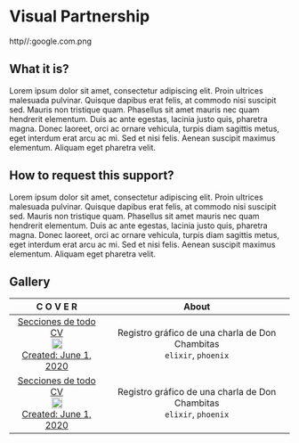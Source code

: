 # Visual Partnership

http//:google.com.png

## What it is?

Lorem ipsum dolor sit amet, consectetur adipiscing elit. Proin ultrices malesuada pulvinar. Quisque dapibus erat felis, at commodo nisi suscipit sed. Mauris non tristique quam. Phasellus sit amet mauris nec quam hendrerit elementum. Duis ac ante egestas, lacinia justo quis, pharetra magna. Donec laoreet, orci ac ornare vehicula, turpis diam sagittis metus, eget interdum erat arcu ac mi. Sed et nisi felis. Aenean suscipit maximus elementum. Aliquam eget pharetra velit.

## How to request this support?

Lorem ipsum dolor sit amet, consectetur adipiscing elit. Proin ultrices malesuada pulvinar. Quisque dapibus erat felis, at commodo nisi suscipit sed. Mauris non tristique quam. Phasellus sit amet mauris nec quam hendrerit elementum. Duis ac ante egestas, lacinia justo quis, pharetra magna. Donec laoreet, orci ac ornare vehicula, turpis diam sagittis metus, eget interdum erat arcu ac mi. Sed et nisi felis. Aenean suscipit maximus elementum. Aliquam eget pharetra velit.

## Gallery

| C O V E R | About |
| :---:        |     :---:      |
 | [ Secciones de todo CV <br/><img src="https://pbs.twimg.com/media/EZeA3WeU0AEbojz?format=jpg&name=large" width="35%"/><br/>Created: June 1, 2020](https://github.com/carlogilmar) | Registro gráfico de una charla de Don Chambitas </br> `elixir`, `phoenix` |
 | [ Secciones de todo CV <br/><img src="https://pbs.twimg.com/media/EZeA3WeU0AEbojz?format=jpg&name=large" width="35%"/><br/>Created: June 1, 2020](https://github.com/carlogilmar) | Registro gráfico de una charla de Don Chambitas </br> `elixir`, `phoenix` |

